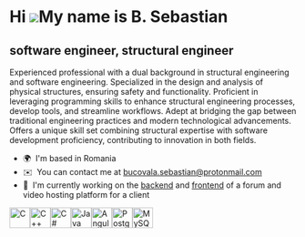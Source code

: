 Hi ![](https://user-images.githubusercontent.com/18350557/176309783-0785949b-9127-417c-8b55-ab5a4333674e.gif)My name is B. Sebastian
====================================================================================================================================

software engineer, structural engineer
--------------------------------------

Experienced professional with a dual background in structural engineering and software engineering. Specialized in the design and analysis of physical structures, ensuring safety and functionality. Proficient in leveraging programming skills to enhance structural engineering processes, develop tools, and streamline workflows. Adept at bridging the gap between traditional engineering practices and modern technological advancements. Offers a unique skill set combining structural expertise with software development proficiency, contributing to innovation in both fields.

*   🌍  I'm based in Romania
*   ✉️  You can contact me at [bucovala.sebastian@protonmail.com](mailto:bucovala.sebastian@protonmail.com)
*   🚀  I'm currently working on the [backend](http://github.com/BNSebastian/blog-backend) and [frontend](http://github.com/BNSebastian/blog-frontend) of a forum and video hosting platform for a client
<p align="left">
<a href="https://docs.microsoft.com/en-us/cpp/?view=msvc-170" target="_blank" rel="noreferrer"><img src="https://raw.githubusercontent.com/danielcranney/readme-generator/main/public/icons/skills/c-colored.svg" width="36" height="36" alt="C" /></a><a href="https://docs.microsoft.com/en-us/cpp/?view=msvc-170" target="_blank" rel="noreferrer"><img src="https://raw.githubusercontent.com/danielcranney/readme-generator/main/public/icons/skills/cplusplus-colored.svg" width="36" height="36" alt="C++" /></a><a href="https://docs.microsoft.com/en-us/dotnet/csharp/" target="_blank" rel="noreferrer"><img src="https://raw.githubusercontent.com/danielcranney/readme-generator/main/public/icons/skills/csharp-colored.svg" width="36" height="36" alt="C#" /></a><a href="https://www.oracle.com/java/" target="_blank" rel="noreferrer"><img src="https://raw.githubusercontent.com/danielcranney/readme-generator/main/public/icons/skills/java-colored.svg" width="36" height="36" alt="Java" /></a><a href="https://angular.io/" target="_blank" rel="noreferrer"><img src="https://raw.githubusercontent.com/danielcranney/readme-generator/main/public/icons/skills/angularjs-colored.svg" width="36" height="36" alt="Angular" /></a><a href="https://www.postgresql.org/" target="_blank" rel="noreferrer"><img src="https://raw.githubusercontent.com/danielcranney/readme-generator/main/public/icons/skills/postgresql-colored.svg" width="36" height="36" alt="PostgreSQL" /></a><a href="https://www.mysql.com/" target="_blank" rel="noreferrer"><img src="https://raw.githubusercontent.com/danielcranney/readme-generator/main/public/icons/skills/mysql-colored.svg" width="36" height="36" alt="MySQL" /></a>
                    </p>
                    
